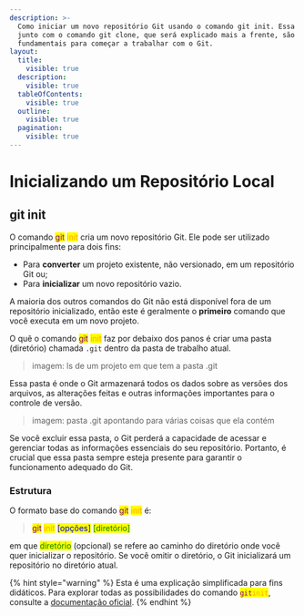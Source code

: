 ```yaml
---
description: >-
  Como iniciar um novo repositório Git usando o comando git init. Essa etapa
  junto com o comando git clone, que será explicado mais a frente, são
  fundamentais para começar a trabalhar com o Git.
layout:
  title:
    visible: true
  description:
    visible: true
  tableOfContents:
    visible: true
  outline:
    visible: true
  pagination:
    visible: true
---
```


# Inicializando um Repositório Local

## git init

O comando <mark style="color:purple;">git</mark> <mark style="color:orange;">init</mark> cria um novo repositório Git. Ele pode ser utilizado principalmente para dois fins:

* Para **converter** um projeto existente, não versionado, em um repositório Git ou;
* Para **inicializar** um novo repositório vazio.

A maioria dos outros comandos do Git não está disponível fora de um repositório inicializado, então este é geralmente o **primeiro** comando que você executa em um novo projeto.

O quê o comando <mark style="color:purple;">git</mark> <mark style="color:orange;">init</mark> faz por debaixo dos panos é criar uma pasta (diretório) chamada `.git` dentro da pasta de trabalho atual.

> imagem: ls de um projeto em que tem a pasta .git

Essa pasta é onde o Git armazenará todos os dados sobre as versões dos arquivos, as alterações feitas e outras informações importantes para o controle de versão.&#x20;

> imagem: pasta .git apontando para várias coisas que ela contém

Se você excluir essa pasta, o Git perderá a capacidade de acessar e gerenciar todas as informações essenciais do seu repositório. Portanto, é crucial que essa pasta sempre esteja presente para garantir o funcionamento adequado do Git.

### Estrutura

O formato base do comando <mark style="color:purple;">git</mark>  <mark style="color:orange;">init</mark> é:

> <mark style="color:purple;">git</mark> <mark style="color:orange;">init</mark> <mark style="color:blue;">\[opções]</mark> <mark style="color:green;">\[diretório]</mark>

em que <mark style="color:green;">diretório</mark> (opcional) se refere ao caminho do diretório onde você quer inicializar o repositório. Se você omitir o diretório, o Git inicializará um repositório no diretório atual.

{% hint style="warning" %}
Esta é uma explicação simplificada para fins didáticos. Para explorar todas as possibilidades do comando <mark style="color:purple;">`git`</mark><mark style="color:orange;">`init`</mark>, consulte a [documentação oficial](https://git-scm.com/docs/git-init/pt\_BR).
{% endhint %}
